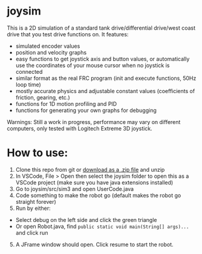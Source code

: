 # joysim
This is a 2D simulation of a standard tank drive/differential drive/west coast drive that you test drive functions on. It features:
- simulated encoder values
- position and velocity graphs
- easy functions to get joystick axis and button values, or automatically use the coordinates of your mouse cursor when no joystick is connected
- similar format as the real FRC program (init and execute functions, 50Hz loop time)
- mostly accurate physics and adjustable constant values (coefficients of friction, gearing, etc.)
- functions for 1D motion profiling and PID
- functions for generating your own graphs for debugging

Warnings:
Still a work in progress, performance may vary on different computers, only tested with Logitech Extreme 3D joystick.

# How to use:
1. Clone this repo from git or [download as a .zip file](https://github.com/qwertpas/joysim/archive/master.zip) and unzip
2. In VSCode, File > Open then select the joysim folder to open this as a VSCode project (make sure you have java extensions installed)
2. Go to joysim/src/sim3 and open UserCode.java
3. Code something to make the robot go (default makes the robot go straight forever)
4. Run by either:
  - Select debug on the left side and click the green triangle
  - Or open Robot.java, find ```public static void main(String[] args)...``` and click run
5. A JFrame window should open. Click resume to start the robot.

